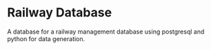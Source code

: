 # Railway Database
A database for a railway management database using postgresql and python for data generation.
